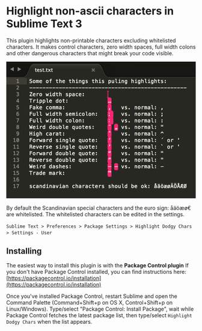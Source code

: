 # Highlight non-ascii characters in Sublime Text 3

This plugin highlights non-printable characters excluding whitelisted characters. It makes control characters, zero width spaces, full width colons and other dangerous characters that might break your code visible.

![The plugin highlights bad characters in the editor](screen-shot.png "The plugin highlights dodgy characters")

By default the Scandinavian special characters and the euro sign: åäöæø€ are whitelisted. The whitelisted characters can be edited in the settings.

`Sublime Text > Preferences > Package Settings > Highlight Dodgy Chars > Settings - User`

## Installing

The easiest way to install this plugin is with the **Package Control plugin** If you don't have Package Control installed, you can find instructions here: [https://packagecontrol.io/installation](https://packagecontrol.io/installation)

Once you've installed Package Control, restart Sublime and open the Command Palette (Command+Shift+p on OS X, Control+Shift+p on Linux/Windows). Type/select "Package Control: Install Package", wait while Package Control fetches the latest package list, then type/select `Highlight Dodgy Chars` when the list appears.
